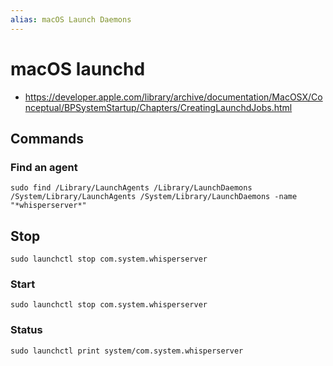 ```yaml
---
alias: macOS Launch Daemons
---
```

# macOS launchd

- https://developer.apple.com/library/archive/documentation/MacOSX/Conceptual/BPSystemStartup/Chapters/CreatingLaunchdJobs.html

## Commands

### Find an agent

```shell
sudo find /Library/LaunchAgents /Library/LaunchDaemons /System/Library/LaunchAgents /System/Library/LaunchDaemons -name "*whisperserver*"
```


## Stop

```shell
sudo launchctl stop com.system.whisperserver
```

### Start

```shell
sudo launchctl stop com.system.whisperserver
```

### Status

```shell
sudo launchctl print system/com.system.whisperserver
```
